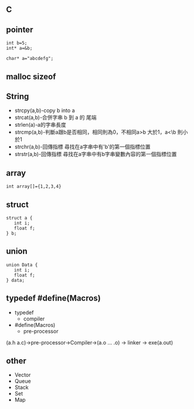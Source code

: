 C
---


pointer
---
```
int b=5;
int* a=&b;

char* a="abcdefg";
```
malloc sizeof
---

String
---
* strcpy(a,b)-copy b into a
* strcat(a,b)-合併字串 b 到 a 的 尾端
* strlen(a)-a的字串長度
* strcmp(a,b)-判斷a跟b是否相同，相同則為0，不相同a>b 大於1，a<\b 則小於1 
* strchr(a,b)-回傳指標 尋找在a字串中有'b'的第一個指標位置
* strstr(a,b)-回傳指標 尋找在a字串中有b字串變數內容的第一個指標位置


array
---
```
int array[]={1,2,3,4}
```


struct
---
```
struct a {
   int i;
   float f;
} b;  
```



union
---
```
union Data {
   int i;
   float f;
} data;  
```

typedef #define(Macros)
---
* typedef 
    * compiler 
* #define(Macros)
    * pre-processor


(a.h a.c)->pre-processor->Compiler->(a.o ... .o) -> linker -> exe(a.out)

other
---
* Vector
* Queue
* Stack
* Set
* Map